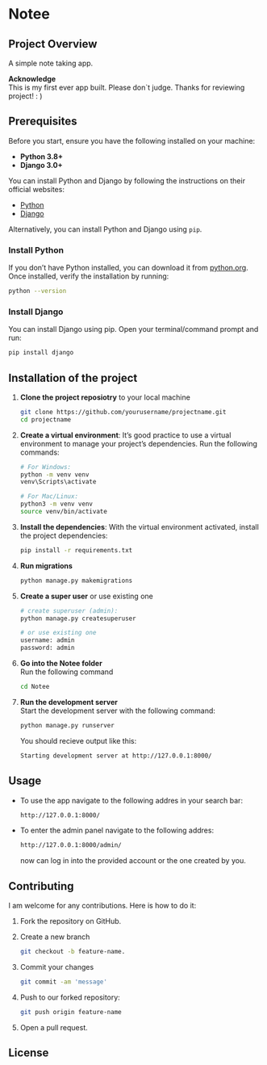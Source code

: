 # Notee

## Project Overview
A simple note taking app.

**Acknowledge**  
This is my first ever app built. Please don`t judge. Thanks for reviewing project! : )  


## Prerequisites
Before you start, ensure you have the following installed on your machine:

- **Python 3.8+**
- **Django 3.0+**

You can install Python and Django by following the instructions on their official websites:
- [Python](https://www.python.org/downloads/)
- [Django](https://www.djangoproject.com/)

Alternatively, you can install Python and Django using `pip`.

### Install Python
If you don’t have Python installed, you can download it from [python.org](https://www.python.org/downloads/). Once installed, verify the installation by running:

```bash
python --version
```

### Install Django

You can install Django using pip. Open your terminal/command prompt and run:

```bash
pip install django
```

## Installation of the project
1. **Clone the project reposiotry** to your local machine  
  
    ```bash
    git clone https://github.com/yourusername/projectname.git
    cd projectname
    ```
2. **Create a virtual environment**: It’s good practice to use a virtual environment to manage your project’s dependencies. Run the following commands:
  
    ```bash
    # For Windows:
    python -m venv venv
    venv\Scripts\activate

    # For Mac/Linux:
    python3 -m venv venv
    source venv/bin/activate
    ```
3. **Install the dependencies**: With the virtual environment activated, install the project dependencies:
    ```bash
    pip install -r requirements.txt
    ```
4. **Run migrations**
    ```bash
    python manage.py makemigrations
    ```
5. **Create a super user** or use existing one
    ```bash
    # create superuser (admin):
    python manage.py createsuperuser

    # or use existing one
    username: admin
    password: admin
    ```
6. **Go into the Notee folder**  
Run the following command
    ```bash
    cd Notee
    ```
7. **Run the development server**  
Start the development server with the following command:
  
    ```bash
    python manage.py runserver
    ```
      
    You should recieve output like this:
    ```bash
    Starting development server at http://127.0.0.1:8000/
    ```
## Usage
  - To use the app navigate to the following addres in your search bar:
    
    ```bash
    http://127.0.0.1:8000/
    ```
  - To enter the admin panel navigate to the following addres:
    ```bash
    http://127.0.0.1:8000/admin/
    ```
    now can log in into the provided account or the one created by you.

## Contributing
I am welcome for any contributions. Here is how to do it:  
  
1. Fork the repository on GitHub.
2. Create a new branch
    ```bash
    git checkout -b feature-name.
    ```
3. Commit your changes
    ```bash
    git commit -am 'message'
    ```
4. Push to our forked repository:
    
    ```bash
    git push origin feature-name
    ```
5. Open a pull request.

## License